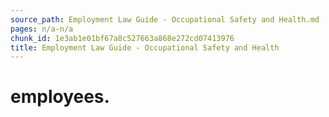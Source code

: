 ```yaml
---
source_path: Employment Law Guide - Occupational Safety and Health.md
pages: n/a-n/a
chunk_id: 1e3ab1e01bf67a8c527663a868e272cd07413976
title: Employment Law Guide - Occupational Safety and Health
---
```

# employees.
